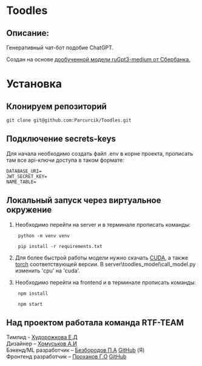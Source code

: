 # Toodles

## Описание:
Генеративный чат-бот подобие ChatGPT. 

Создан на основе [дообученной модели ruGpt3-medium от Сбербанка.](https://huggingface.co/Parcurcik/toodles_essays)   




# Установка
## Клонируем репозиторий
    git clone git@github.com:Parcurcik/Toodles.git
## Подключение secrets-keys 

Для начала необходимо создать файл .env в корне проекта, прописать там все api-ключи доступа в таком формате:

    DATABASE_URI=
    JWT_SECRET_KEY=
    NAME_TABLE=

## Локальный запуск через виртуальное окружение

1. Необходимо перейти на server и в терминале прописать команды:

        python -m venv venv

        pip install -r requirements.txt
2. Для более быстрой работы модели нужно скачать [CUDA](https://developer.nvidia.com/cuda-downloads?target_os=Linux&target_arch=x86_64&Distribution=Ubuntu&target_version=20.04&target_type=deb_network),
   а также [torch](https://pytorch.org/get-started/locally/) соответствующей версии.
   В server\toodles_model\call_model.py изменить 'cpu' на 'cuda'.

3. Необходимо перейти на frontend и в терминале прописать команды:

        npm install

        npm start
    


## Над проектом работала команда RTF-TEAM

Тимлид - [Худорожкова Е.Д](https://vk.com/hudorozhka)    
Дизайнер – [Хомуськов А.И](https://vk.com/s_khomuskov_7)  
Бэкенд/ML разработчик – [Безбородов П.А](https://vk.com/parcurcik)    [GitHub](https://github.com/Parcurcik) (Я)  
Фронтенд разработчик – [Проханов Г.О](https://vk.com/deadmonsterzap) [GitHub](https://github.com/Dzharvizzz-coder)     
  


